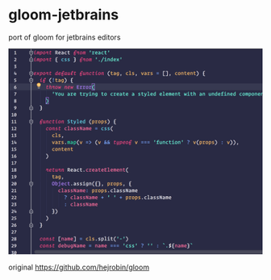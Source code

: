 # gloom-jetbrains
port of gloom for jetbrains editors

![preview](https://raw.githubusercontent.com/tkh44/gloom-jetbrains/master/preview.png)

original https://github.com/hejrobin/gloom
